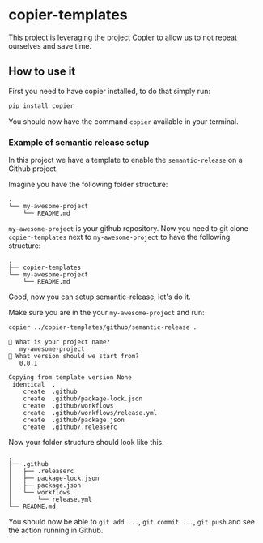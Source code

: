 # copier-templates

This project is leveraging the project [Copier](https://copier.readthedocs.io/en/stable/) to allow us to not repeat ourselves and save time.


## How to use it

First you need to have copier installed, to do that simply run:

```bash
pip install copier
```

You should now have the command `copier` available in your terminal.

### Example of semantic release setup

In this project we have a template to enable the `semantic-release` on a Github project. 

Imagine you have the following folder structure:

```
.
└── my-awesome-project
    └── README.md
```

`my-awesome-project` is your github repository. Now you need to git clone `copier-templates` next to `my-awesome-project` to have the following structure:

```
.
├── copier-templates
└── my-awesome-project
    └── README.md
```

Good, now you can setup semantic-release, let's do it. 

Make sure you are in the your `my-awesome-project` and run:

```bash
copier ../copier-templates/github/semantic-release .
```

```
🎤 What is your project name?
   my-awesome-project
🎤 What version should we start from?
   0.0.1

Copying from template version None
 identical  .
    create  .github
    create  .github/package-lock.json
    create  .github/workflows
    create  .github/workflows/release.yml
    create  .github/package.json
    create  .github/.releaserc
```

Now your folder structure should look like this:

```
.
├── .github
│   ├── .releaserc
│   ├── package-lock.json
│   ├── package.json
│   └── workflows
│       └── release.yml
└── README.md
```

You should now be able to `git add ...`, `git commit ...`, `git push` and see the action running in Github.